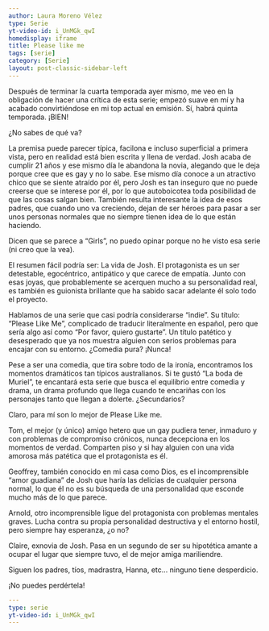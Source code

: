 ```yaml
---
author: Laura Moreno Vélez
type: Serie
yt-video-id: i_UnMGk_qwI
homedisplay: iframe
title: Please like me
tags: [serie]
category: [Serie]
layout: post-classic-sidebar-left
---
```

Después de terminar la cuarta temporada ayer mismo, me veo en la obligación de hacer una crítica de esta serie; empezó suave en mí y ha acabado convirtiéndose en mi top actual en emisión. Sí, habrá quinta temporada. ¡BIEN!

¿No sabes de qué va?

La premisa puede parecer típica, facilona e incluso superficial a primera vista, pero en realidad está bien escrita y llena de verdad. Josh acaba de cumplir 21 años y ese mismo día le abandona la novia, alegando que le deja porque cree que es gay y no lo sabe. Ese mismo día conoce a un atractivo chico que se siente atraído por él, pero Josh es tan inseguro que no puede creerse que se interese por él, por lo que autoboicotea toda posibilidad de que las cosas salgan bien. También resulta interesante la idea de esos padres, que cuando uno va creciendo, dejan de ser héroes para pasar a ser unos personas normales que no siempre tienen idea de lo que están haciendo.

Dicen que se parece a “Girls”, no puedo opinar porque no he visto esa serie (ni creo que la vea).

El resumen fácil podría ser: La vida de Josh. El protagonista es un ser detestable, egocéntrico, antipático y que carece de empatía. Junto con esas joyas, que probablemente se acerquen mucho a su personalidad real, es también es guionista brillante que ha sabido sacar adelante él solo todo el proyecto.

Hablamos de una serie que casi podría considerarse “indie”. Su título: “Please Like Me”, complicado de traducir literalmente en español, pero que sería algo así como “Por favor, quiero gustarte”. Un título patético y desesperado que ya nos muestra alguien con serios problemas para encajar con su entorno. ¿Comedia pura? ¡Nunca!

Pese a ser una comedia, que tira sobre todo de la ironía, encontramos los momentos dramáticos tan típicos australianos. Si te gustó “La boda de Muriel”, te encantará esta serie que busca el equilibrio entre comedia y drama, un drama profundo que llega cuando te encariñas con los personajes tanto que llegan a dolerte.
¿Secundarios?

Claro, para mí son lo mejor de Please Like me.

Tom, el mejor (y único) amigo hetero que un gay pudiera tener, inmaduro y con problemas de compromiso crónicos, nunca decepciona en los momentos de verdad. Comparten piso y si hay alguien con una vida amorosa más patética que el protagonista es él.

Geoffrey, también conocido en mi casa como Dios, es el incomprensible “amor guadiana” de Josh que haría las delicias de cualquier persona normal, lo que él no es su búsqueda de una personalidad que esconde mucho más de lo que parece.

Arnold, otro incomprensible ligue del protagonista con problemas mentales graves. Lucha contra su propia personalidad destructiva y el entorno hostil, pero siempre hay esperanza, ¿o no?

Claire, exnovia de Josh. Pasa en un segundo de ser su hipotética amante a ocupar el lugar que siempre tuvo, el de mejor amiga mariliendre.

Siguen los padres, tíos, madrastra, Hanna, etc… ninguno tiene desperdicio. 

¡No puedes perdértela!

```yml
---
type: serie
yt-video-id: i_UnMGk_qwI
---
```
